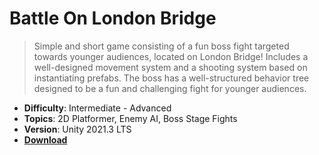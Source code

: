 # Battle On London Bridge

> Simple and short game consisting of a fun boss fight targeted towards younger audiences, located on London Bridge! Includes a well-designed movement system and a shooting system based on instantiating prefabs. The boss has a well-structured behavior tree designed to be a fun and challenging fight for younger audiences.

- **Difficulty**: Intermediate - Advanced
- **Topics**: 2D Platformer, Enemy AI, Boss Stage Fights
- **Version**: Unity 2021.3 LTS
- [**Download**](comingsoon!)
